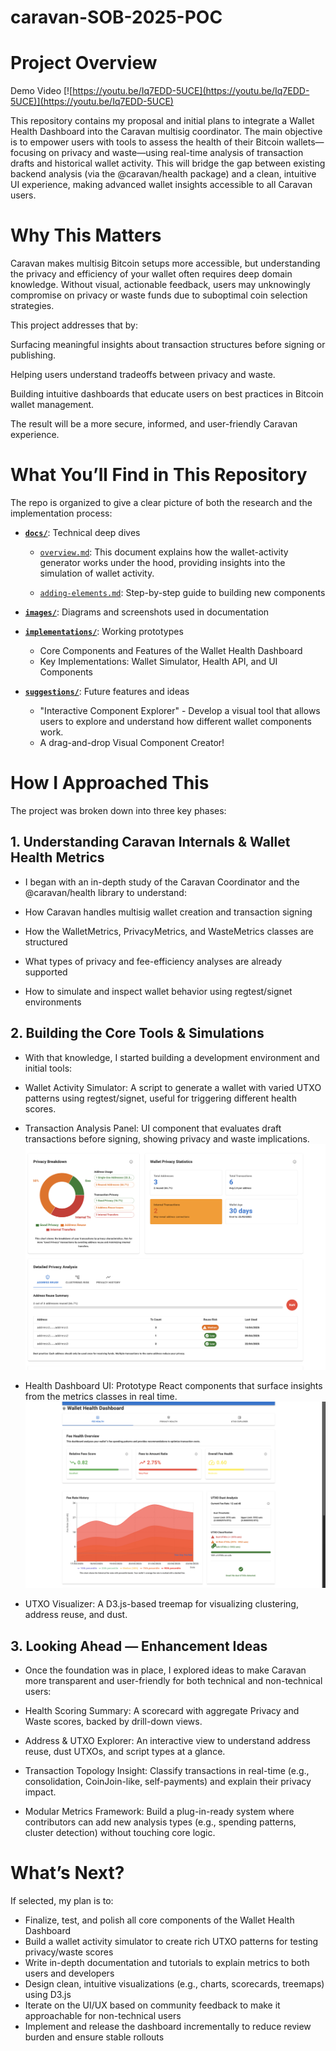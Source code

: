 # caravan-SOB-2025-POC

# Project Overview
Demo Video
[![https://youtu.be/Iq7EDD-5UCE](https://youtu.be/Iq7EDD-5UCE)](https://youtu.be/Iq7EDD-5UCE)

This repository contains my proposal and initial plans to integrate a Wallet Health Dashboard into the Caravan multisig coordinator. The main objective is to empower users with tools to assess the health of their Bitcoin wallets—focusing on privacy and waste—using real-time analysis of transaction drafts and historical wallet activity. This will bridge the gap between existing backend analysis (via the @caravan/health package) and a clean, intuitive UI experience, making advanced wallet insights accessible to all Caravan users.

# Why This Matters

Caravan makes multisig Bitcoin setups more accessible, but understanding the privacy and efficiency of your wallet often requires deep domain knowledge. Without visual, actionable feedback, users may unknowingly compromise on privacy or waste funds due to suboptimal coin selection strategies.

This project addresses that by:

Surfacing meaningful insights about transaction structures before signing or publishing.

Helping users understand tradeoffs between privacy and waste.

Building intuitive dashboards that educate users on best practices in Bitcoin wallet management.

The result will be a more secure, informed, and user-friendly Caravan experience.

# What You’ll Find in This Repository

The repo is organized to give a clear picture of both the research and the implementation process:

- [**`docs/`**](./docs): Technical deep dives

  - [`overview.md`](./docs/overview.md): This document explains how the wallet-activity generator works under the hood, providing insights into the simulation of wallet activity.

  - [`adding-elements.md`](./docs/implementation-details.md): Step-by-step guide to building new components

- [**`images/`**](./images/): Diagrams and screenshots used in documentation

- [**`implementations/`**](./implementations/README.md): Working prototypes

  - Core Components and Features of the Wallet Health Dashboard
  - Key Implementations: Wallet Simulator, Health API, and UI Components

- [**`suggestions/`**](./suggestions/README.md): Future features and ideas
  - "Interactive Component Explorer" - Develop a visual tool that allows users to explore and understand how different wallet components work.
  - A drag-and-drop Visual Component Creator!

# How I Approached This

The project was broken down into three key phases:

## 1. Understanding Caravan Internals & Wallet Health Metrics

- I began with an in-depth study of the Caravan Coordinator and the @caravan/health library to understand:

- How Caravan handles multisig wallet creation and transaction signing

- How the WalletMetrics, PrivacyMetrics, and WasteMetrics classes are structured

- What types of privacy and fee-efficiency analyses are already supported

- How to simulate and inspect wallet behavior using regtest/signet environments

## 2. Building the Core Tools & Simulations

- With that knowledge, I started building a development environment and initial tools:

- Wallet Activity Simulator: A script to generate a wallet with varied UTXO patterns using regtest/signet, useful for triggering different health scores.

- Transaction Analysis Panel: UI component that evaluates draft transactions before signing, showing privacy and waste implications.
  ![Analysis](./images/heath.png)
- Health Dashboard UI: Prototype React components that surface insights from the metrics classes in real time.
  ![Health Dashboard](./images/heath-dash.png)

- UTXO Visualizer: A D3.js-based treemap for visualizing clustering, address reuse, and dust.

## 3. Looking Ahead — Enhancement Ideas

- Once the foundation was in place, I explored ideas to make Caravan more transparent and user-friendly for both technical and non-technical users:

- Health Scoring Summary: A scorecard with aggregate Privacy and Waste scores, backed by drill-down views.

- Address & UTXO Explorer: An interactive view to understand address reuse, dust UTXOs, and script types at a glance.

- Transaction Topology Insight: Classify transactions in real-time (e.g., consolidation, CoinJoin-like, self-payments) and explain their privacy impact.

- Modular Metrics Framework: Build a plug-in-ready system where contributors can add new analysis types (e.g., spending patterns, cluster detection) without touching core logic.

# What’s Next?

If selected, my plan is to:

- Finalize, test, and polish all core components of the Wallet Health Dashboard
- Build a wallet activity simulator to create rich UTXO patterns for testing privacy/waste scores
- Write in-depth documentation and tutorials to explain metrics to both users and developers
- Design clean, intuitive visualizations (e.g., charts, scorecards, treemaps) using D3.js
- Iterate on the UI/UX based on community feedback to make it approachable for non-technical users
- Implement and release the dashboard incrementally to reduce review burden and ensure stable rollouts
